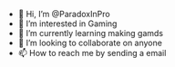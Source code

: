 - 👋 Hi, I’m @ParadoxInPro
- 👀 I’m interested in Gaming
- 🌱 I’m currently learning making gamds
- 💞️ I’m looking to collaborate on anyone 
- 📫 How to reach me by sending a email

<!---
ParadoxInPro/ParadoxInPro is a ✨ special ✨ repository because its `README.md` (this file) appears on your GitHub profile.
You can click the Preview link to take a look at your changes.
--->

